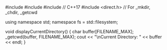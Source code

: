 #include <iostream>
#include <string>
#include <filesystem> // C++17
#include <direct.h>   // For _mkdir, _chdir, _getcwd

using namespace std;
namespace fs = std::filesystem;

void displayCurrentDirectory() {
    char buffer[FILENAME_MAX];
    _getcwd(buffer, FILENAME_MAX);
    cout << "\nCurrent Directory: " << buffer << endl;
}

